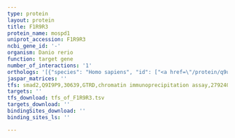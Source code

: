 ```yaml
---
type: protein
layout: protein
title: F1R9R3
protein_name: mospd1
uniprot_accession: F1R9R3
ncbi_gene_id: '-'
organism: Danio rerio
function: target gene
number_of_interactions: '1'
orthologs: '[{"species": "Homo sapiens", "id": ["<a href=\"/protein/q9ujg1\">Q9UJG1</a>"]}, {"species": "Mus musculus", "id": ["<a href=\"/protein/q8vel0\">Q8VEL0</a>"]}, {"species": "Rattus norvegicus", "id": ["Q5RJS6"]}, {"species": "Caenorhabditis elegans", "id": ["<a href=\"/protein/q18438\">Q18438</a>"]}]'
jaspar_matrices: ''
tfs: smad2,Q9I9P9,30639,GTRD,chromatin immunoprecipitation assay,27924024%5Buid%5D,No
targets: ''
tfs_download: tfs_of_F1R9R3.tsv
targets_download: ''
bindingSites_download: ''
binding_sites_ls: ''

---
```

